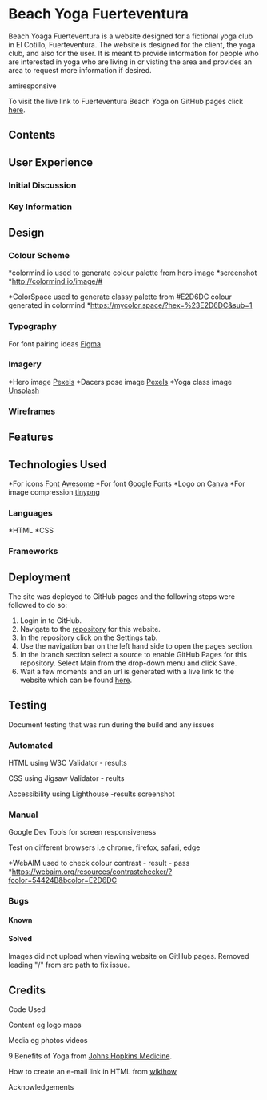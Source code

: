# Beach Yoga Fuerteventura
Beach Yoaga Fuerteventura is a website designed for a fictional yoga club in El Cotillo, Fuerteventura. The website is designed for the client, the yoga club, and also for the user. It is meant to provide information for people who are interested in yoga who are living in or visting the area and provides an area to request more information if desired.

amiresponsive

To visit the live link to Fuerteventura Beach Yoga on GitHub pages click [here](https://decant09.github.io/beach-yoga-fuerteventura/).

## Contents

## User Experience
### Initial Discussion
### Key Information

## Design
### Colour Scheme

*colormind.io used to generate colour palette from hero image
*screenshot
*http://colormind.io/image/#

*ColorSpace used to generate classy palette from #E2D6DC colour generated in colormind
*https://mycolor.space/?hex=%23E2D6DC&sub=1

### Typography
For font pairing ideas [Figma](https://www.figma.com/google-fonts/josefin-sans-font-pairings/)
### Imagery
*Hero image [Pexels](https://www.pexels.com/photo/a-woman-meditating-at-the-beach-6712374/)
*Dacers pose image [Pexels](https://www.pexels.com/photo/woman-in-yoga-pose-on-beach-13894711/)
*Yoga class image [Unsplash](https://unsplash.com/photos/GaprWyIw66o)

### Wireframes

## Features

##  Technologies Used
*For icons [Font Awesome](https://fontawesome.com/)
*For font [Google Fonts](https://fonts.google.com/)
*Logo on [Canva](https://www.canva.com/)
*For image compression [tinypng](https://tinypng.com/)
### Languages
*HTML
*CSS
### Frameworks

## Deployment
The site was deployed to GitHub pages and the following steps were followed to do so:

1. Login in to GitHub.
2. Navigate to the [repository](https://github.com/decant09/beach-yoga-fuerteventura) for this website.
3. In the repository click on the Settings tab.
4. Use the navigation bar on the left hand side to open the pages section.
5. In the branch section select a source to enable GitHub Pages for this repository. Select Main from the drop-down menu and click Save.
6. Wait a few moments and an url is generated with a live link to the website which can be found [here](https://decant09.github.io/beach-yoga-fuerteventura/).

## Testing
Document testing that was run during the build and any issues
### Automated
HTML using W3C Validator - results

CSS using Jigsaw Validator -  reults

Accessibility using Lighthouse -results screenshot

### Manual
Google Dev Tools for screen responsiveness

Test on different browsers i.e chrome, firefox, safari, edge

*WebAIM used to check colour contrast - result - pass
*https://webaim.org/resources/contrastchecker/?fcolor=54424B&bcolor=E2D6DC

### Bugs
#### Known
#### Solved

Images did not upload when viewing website on GitHub pages. Removed leading "/" from src path to fix issue.

## Credits
Code Used

Content eg logo maps

Media eg photos videos

9 Benefits of Yoga from [Johns Hopkins Medicine](https://www.hopkinsmedicine.org/health/wellness-and-prevention/9-benefits-of-yoga).

How to create an e-mail link in HTML from [wikihow](https://www.wikihow.com/Create-an-Email-Link-in-HTML)

Acknowledgements